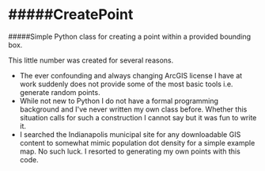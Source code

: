 #####CreatePoint
===========
#####Simple Python class for creating a point within a provided bounding box.

This little number was created for several reasons.

* The ever confounding and always changing ArcGIS license I have at work suddenly does not provide some of the most basic tools i.e. generate random points.
* While not new to Python I do not have a formal programming background and I've never written my own class before. Whether this situation calls for such a construction I cannot say but it was fun to write it.
* I searched the Indianapolis municipal site for any downloadable GIS content to somewhat mimic population dot density for a simple example map. No such luck. I resorted to generating my own points with this code.